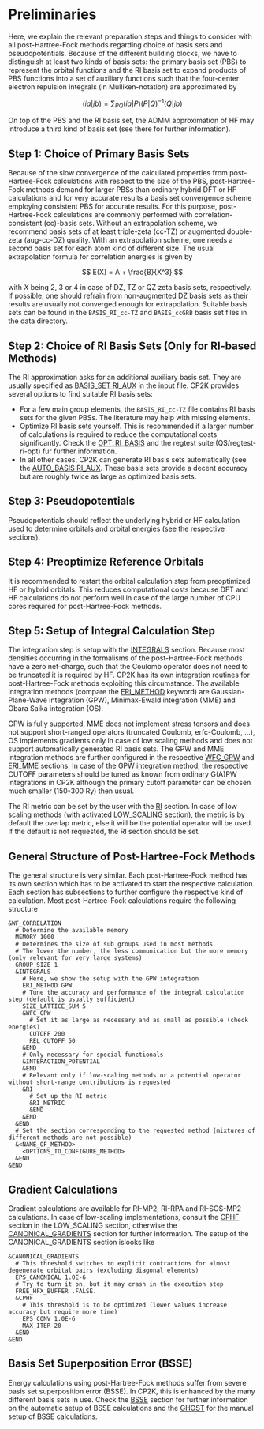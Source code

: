 # Preliminaries

Here, we explain the relevant preparation steps and things to consider with all post-Hartree-Fock
methods regarding choice of basis sets and pseudopotentials. Because of the different building
blocks, we have to distinguish at least two kinds of basis sets: the primary basis set (PBS) to
represent the orbital functions and the RI basis set to expand products of PBS functions into a set
of auxiliary functions such that the four-center electron repulsion integrals (in Mulliken-notation)
are approximated by

$$
(ia|jb)=\sum_{PQ}(ia|P) (P|Q)^{-1} (Q|jb)
$$

On top of the PBS and the RI basis set, the ADMM approximation of HF may introduce a third kind of
basis set (see there for further information).

## Step 1: Choice of Primary Basis Sets

Because of the slow convergence of the calculated properties from post-Hartree-Fock calculations
with respect to the size of the PBS, post-Hartree-Fock methods demand for larger PBSs than ordinary
hybrid DFT or HF calculations and for very accurate results a basis set convergence scheme employing
consistent PBS for accurate results. For this purpose, post-Hartree-Fock calculations are commonly
performed with correlation-consistent (cc)-basis sets. Without an extrapolation scheme, we recommend
basis sets of at least triple-zeta (cc-TZ) or augmented double-zeta (aug-cc-DZ) quality. With an
extrapolation scheme, one needs a second basis set for each atom kind of different size. The usual
extrapolation formula for correlation energies is given by

$$
E(X) = A + \frac{B}{X^3}
$$

with $X$ being 2, 3 or 4 in case of DZ, TZ or QZ zeta basis sets, respectively. If possible, one
should refrain from non-augmented DZ basis sets as their results are usually not converged enough
for extrapolation. Suitable basis sets can be found in the `BASIS_RI_cc-TZ` and `BASIS_ccGRB` basis
set files in the data directory.

## Step 2: Choice of RI Basis Sets (Only for RI-based Methods)

The RI approximation asks for an additional auxiliary basis set. They are usually specified as
[BASIS_SET RI_AUX](#CP2K_INPUT.FORCE_EVAL.SUBSYS.KIND.BASIS_SET) in the input file. CP2K provides
several options to find suitable RI basis sets:

- For a few main group elements, the `BASIS_RI_cc-TZ` file contains RI basis sets for the given
  PBSs. The literature may help with missing elements.
- Optimize RI basis sets yourself. This is recommended if a larger number of calculations is
  required to reduce the computational costs significantly. Check the
  [OPT_RI_BASIS](#CP2K_INPUT.FORCE_EVAL.DFT.XC.WF_CORRELATION.RI.OPT_RI_BASIS) and the regtest suite
  (QS/regtest-ri-opt) fur further information.
- In all other cases, CP2K can generate RI basis sets automatically (see the
  [AUTO_BASIS RI_AUX](#CP2K_INPUT.FORCE_EVAL.DFT.AUTO_BASIS). These basis sets provide a decent
  accuracy but are roughly twice as large as optimized basis sets.

## Step 3: Pseudopotentials

Pseudopotentials should reflect the underlying hybrid or HF calculation used to determine orbitals
and orbital energies (see the respective sections).

## Step 4: Preoptimize Reference Orbitals

It is recommended to restart the orbital calculation step from preoptimized HF or hybrid orbitals.
This reduces computational costs because DFT and HF calculations do not perform well in case of the
large number of CPU cores required for post-Hartree-Fock methods.

## Step 5: Setup of Integral Calculation Step

The integration step is setup with the
[INTEGRALS](#CP2K_INPUT.FORCE_EVAL.DFT.XC.WF_CORRELATION.INTEGRALS) section. Because most densities
occurring in the formalisms of the post-Hartree-Fock methods have a zero net-charge, such that the
Coulomb operator does not need to be truncated it is required by HF. CP2K has its own integration
routines for post-Hartree-Fock methods exploiting this circumstance. The available integration
methods (compare the [ERI_METHOD](#CP2K_INPUT.FORCE_EVAL.DFT.XC.WF_CORRELATION.INTEGRALS.ERI_METHOD)
keyword) are Gaussian-Plane-Wave integration (GPW), Minimax-Ewald integration (MME) and Obara Saika
integration (OS).

GPW is fully supported, MME does not implement stress tensors and does not support short-ranged
operators (truncated Coulomb, erfc-Coulomb, ...), OS implements gradients only in case of low
scaling methods and does not support automatically generated RI basis sets. The GPW and MME
integration methods are further configured in the respective
[WFC_GPW](#CP2K_INPUT.FORCE_EVAL.DFT.XC.WF_CORRELATION.INTEGRALS.WFC_GPW) and
[ERI_MME](#CP2K_INPUT.FORCE_EVAL.DFT.XC.WF_CORRELATION.INTEGRALS.ERI_MME) sections. In case of the
GPW integration method, the respective CUTOFF parameters should be tuned as known from ordinary
G(A)PW integrations in CP2K although the primary cutoff parameter can be chosen much smaller
(150-300 Ry) then usual.

The RI metric can be set by the user with the [RI](#CP2K_INPUT.FORCE_EVAL.DFT.XC.WF_CORRELATION.RI)
section. In case of low scaling methods (with activated
[LOW_SCALING](#CP2K_INPUT.FORCE_EVAL.DFT.XC.WF_CORRELATION.LOW_SCALING) section), the metric is by
default the overlap metric, else it will be the potential operator will be used. If the default is
not requested, the RI section should be set.

## General Structure of Post-Hartree-Fock Methods

The general structure is very similar. Each post-Hartree-Fock method has its own section which has
to be activated to start the respective calculation. Each section has subsections to further
configure the respective kind of calculation. Most post-Hartree-Fock calculations require the
following structure

```none
&WF_CORRELATION
  # Determine the available memory
  MEMORY 1000
  # Determines the size of sub groups used in most methods
  # The lower the number, the less communication but the more memory (only relevant for very large systems)
  GROUP_SIZE 1
  &INTEGRALS
    # Here, we show the setup with the GPW integration
    ERI_METHOD GPW
    # Tune the accuracy and performance of the integral calculation step (default is usually sufficient)
    SIZE_LATTICE_SUM 5
    &WFC_GPW
      # Set it as large as necessary and as small as possible (check energies)
      CUTOFF 200
      REL_CUTOFF 50
    &END
    # Only necessary for special functionals
    &INTERACTION_POTENTIAL
    &END
    # Relevant only if low-scaling methods or a potential operator without short-range contributions is requested
    &RI
      # Set up the RI metric
      &RI_METRIC
      &END
    &END
  &END
  # Set the section corresponding to the requested method (mixtures of different methods are not possible)
  &<NAME_OF_METHOD>
    <OPTIONS_TO_CONFIGURE_METHOD>
  &END
&END
```

## Gradient Calculations

Gradient calculations are available for RI-MP2, RI-RPA and RI-SOS-MP2 calculations. In case of
low-scaling implementations, consult the
[CPHF](#CP2K_INPUT.FORCE_EVAL.DFT.XC.WF_CORRELATION.LOW_SCALING.CPHF) section in the LOW_SCALING
section, otherwise the
[CANONICAL_GRADIENTS](#CP2K_INPUT.FORCE_EVAL.DFT.XC.WF_CORRELATION.CANONICAL_GRADIENTS) section for
further information. The setup of the CANONICAL_GRADIENTS section islooks like

```none
&CANONICAL_GRADIENTS
  # This threshold switches to explicit contractions for almost degenerate orbital pairs (excluding diagonal elements)
  EPS_CANONICAL 1.0E-6
  # Try to turn it on, but it may crash in the execution step
  FREE_HFX_BUFFER .FALSE.
  &CPHF
    # This threshold is to be optimized (lower values increase accuracy but require more time)
    EPS_CONV 1.0E-6
    MAX_ITER 20
  &END
&END
```

## Basis Set Superposition Error (BSSE)

Energy calculations using post-Hartree-Fock methods suffer from severe basis set superposition error
(BSSE). In CP2K, this is enhanced by the many different basis sets in use. Check the
[BSSE](#CP2K_INPUT.FORCE_EVAL.BSSE) section for further information on the automatic setup of BSSE
calculations and the [GHOST](#CP2K_INPUT.FORCE_EVAL.SUBSYS.KIND.GHOST) for the manual setup of BSSE
calculations.
